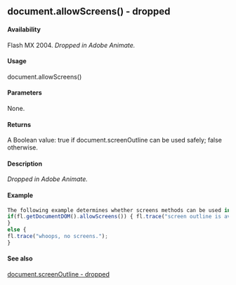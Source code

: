 ## document.allowScreens() - dropped

#### Availability

Flash MX 2004. *Dropped in Adobe Animate.*

#### Usage

document.allowScreens()

#### Parameters

None.

#### Returns

A Boolean value: true if document.screenOutline can be used safely; false otherwise.

#### Description

*Dropped in Adobe Animate.*

#### Example

```javascript
The following example determines whether screens methods can be used in the current document:
if(fl.getDocumentDOM().allowScreens()) { fl.trace("screen outline is available.");
}
else {
fl.trace("whoops, no screens.");
}

```
#### See also

[document.screenOutline - dropped](#_bookmark272)
